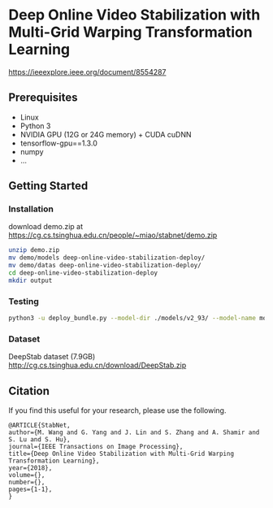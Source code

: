# Deep Online Video Stabilization with Multi-Grid Warping Transformation Learning
https://ieeexplore.ieee.org/document/8554287

## Prerequisites
- Linux
- Python 3
- NVIDIA GPU (12G or 24G memory) + CUDA cuDNN
- tensorflow-gpu==1.3.0
- numpy
- ...

## Getting Started
### Installation
download demo.zip at https://cg.cs.tsinghua.edu.cn/people/~miao/stabnet/demo.zip
```bash
unzip demo.zip
mv demo/models deep-online-video-stabilization-deploy/
mv demo/datas deep-online-video-stabilization-deploy/
cd deep-online-video-stabilization-deploy
mkdir output
```

### Testing
```bash
python3 -u deploy_bundle.py --model-dir ./models/v2_93/ --model-name model-90000 --before-ch 31 --deploy-vis --gpu_memory_fraction 0.9 --output-dir ./output/v2_93/Regular  --test-list datas/Regular/list.txt --prefix datas/Regular;
```

### Dataset
DeepStab dataset (7.9GB)
http://cg.cs.tsinghua.edu.cn/download/DeepStab.zip

## Citation

If you find this useful for your research, please use the following.

```
@ARTICLE{StabNet, 
author={M. Wang and G. Yang and J. Lin and S. Zhang and A. Shamir and S. Lu and S. Hu}, 
journal={IEEE Transactions on Image Processing}, 
title={Deep Online Video Stabilization with Multi-Grid Warping Transformation Learning}, 
year={2018}, 
volume={}, 
number={}, 
pages={1-1}, 
}
```
